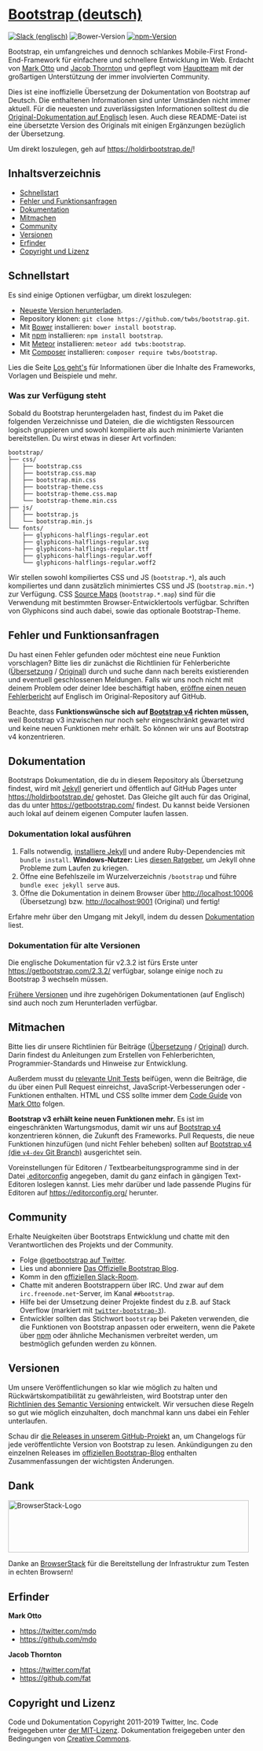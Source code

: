 # [Bootstrap (deutsch)](https://holdirbootstrap.de/)
[![Slack (englisch)](https://bootstrap-slack.herokuapp.com/badge.svg)](https://bootstrap-slack.herokuapp.com/)
![Bower-Version](https://img.shields.io/bower/v/bootstrap.svg?style=flat)
[![npm-Version](https://img.shields.io/npm/v/bootstrap.svg?style=flat)](https://www.npmjs.com/package/bootstrap)

Bootstrap, ein umfangreiches und dennoch schlankes Mobile-First Frond-End-Framework für einfachere und schnellere Entwicklung im Web. Erdacht von [Mark Otto](https://twitter.com/mdo) und [Jacob Thornton](https://twitter.com/fat) und gepflegt vom [Hauptteam](https://github.com/orgs/twbs/people) mit der großartigen Unterstützung der immer involvierten Community.

Dies ist eine inoffizielle Übersetzung der Dokumentation von Bootstrap auf Deutsch. Die enthaltenen Informationen sind unter Umständen nicht immer aktuell. Für die neuesten und zuverlässigsten Informationen solltest du die [Original-Dokumentation auf Englisch](https://getbootstrap.com/) lesen. Auch diese README-Datei ist eine übersetzte Version des Originals mit einigen Ergänzungen bezüglich der Übersetzung.

Um direkt loszulegen, geh auf <https://holdirbootstrap.de/>!

## Inhaltsverzeichnis

* [Schnellstart](#schnellstart)
* [Fehler und Funktionsanfragen](#fehler-und-funktionsanfragen)
* [Dokumentation](#dokumentation)
* [Mitmachen](#mitmachen)
* [Community](#community)
* [Versionen](#versionen)
* [Erfinder](#erfinder)
* [Copyright und Lizenz](#copyright-und-lizenz)

## Schnellstart

Es sind einige Optionen verfügbar, um direkt loszulegen:

* [Neueste Version herunterladen](https://github.com/twbs/bootstrap/archive/v3.4.1.zip).
* Repository klonen: `git clone https://github.com/twbs/bootstrap.git`.
* Mit [Bower](http://bower.io) installieren: `bower install bootstrap`.
* Mit [npm](https://www.npmjs.com) installieren: `npm install bootstrap`.
* Mit [Meteor](https://www.meteor.com/) installieren: `meteor add twbs:bootstrap`.
* Mit [Composer](https://getcomposer.org) installieren: `composer require twbs/bootstrap`.

Lies die Seite [Los geht's](https://holdirbootstrap.de/los-gehts/) für Informationen über die Inhalte des Frameworks, Vorlagen und Beispiele und mehr.

### Was zur Verfügung steht

Sobald du Bootstrap heruntergeladen hast, findest du im Paket die folgenden Verzeichnisse und Dateien, die die wichtigsten Ressourcen logisch gruppieren und sowohl kompilierte als auch minimierte Varianten bereitstellen. Du wirst etwas in dieser Art vorfinden:

```
bootstrap/
├── css/
│   ├── bootstrap.css
│   ├── bootstrap.css.map
│   ├── bootstrap.min.css
│   ├── bootstrap-theme.css
│   ├── bootstrap-theme.css.map
│   └── bootstrap-theme.min.css
├── js/
│   ├── bootstrap.js
│   └── bootstrap.min.js
└── fonts/
    ├── glyphicons-halflings-regular.eot
    ├── glyphicons-halflings-regular.svg
    ├── glyphicons-halflings-regular.ttf
    ├── glyphicons-halflings-regular.woff
    └── glyphicons-halflings-regular.woff2
```

Wir stellen sowohl kompiliertes CSS und JS (`bootstrap.*`), als auch kompiliertes und dann zusätzlich minimiertes CSS und JS (`bootstrap.min.*`) zur Verfügung. CSS [Source Maps](https://developer.chrome.com/devtools/docs/css-preprocessors) (`bootstrap.*.map`) sind für die Verwendung mit bestimmten Browser-Entwicklertools verfügbar. Schriften von Glyphicons sind auch dabei, sowie das optionale Bootstrap-Theme.


## Fehler und Funktionsanfragen

Du hast einen Fehler gefunden oder möchtest eine neue Funktion vorschlagen? Bitte lies dir zunächst die Richtlinien für Fehlerberichte ([Übersetzung](https://github.com/juthilo/bootstrap-german/blob/master/CONTRIBUTING.md#fehlermeldungen-verwenden) / [Original](https://github.com/twbs/bootstrap/blob/master/CONTRIBUTING.md#using-the-issue-tracker)) durch und suche dann nach bereits existierenden und eventuell geschlossenen Meldungen. Falls wir uns noch nicht mit deinem Problem oder deiner Idee beschäftigt haben, [eröffne einen neuen Fehlerbericht](https://github.com/twbs/bootstrap/issues/new) auf Englisch im Original-Repository auf GitHub.

Beachte, dass **Funktionswünsche sich auf [Bootstrap v4](https://github.com/twbs/bootstrap/tree/v4-dev) richten müssen,** weil Bootstrap v3 inzwischen nur noch sehr eingeschränkt gewartet wird und keine neuen Funktionen mehr erhält. So können wir uns auf Bootstrap v4 konzentrieren.


## Dokumentation

Bootstraps Dokumentation, die du in diesem Repository als Übersetzung findest, wird mit [Jekyll](https://jekyllrb.com/) generiert und öffentlich auf GitHub Pages unter <https://holdirbootstrap.de/> gehostet. Das Gleiche gilt auch für das Original, das du unter <https://getbootstrap.com/> findest. Du kannst beide Versionen auch lokal auf deinem eigenen Computer laufen lassen.

### Dokumentation lokal ausführen

1. Falls notwendig, [installiere Jekyll](https://jekyllrb.com/docs/installation) und andere Ruby-Dependencies mit `bundle install`.
   **Windows-Nutzer:** Lies [diesen Ratgeber](https://jekyllrb.com/docs/installation/windows/), um Jekyll ohne Probleme zum Laufen zu kriegen.
2. Öffne eine Befehlszeile im Wurzelverzeichnis `/bootstrap` und führe `bundle exec jekyll serve` aus.
3. Öffne die Dokumentation in deinem Browser über <http://localhost:10006> (Übersetzung) bzw. <http://localhost:9001> (Original) und fertig!

Erfahre mehr über den Umgang mit Jekyll, indem du dessen [Dokumentation](https://jekyllrb.com/docs/home/) liest.

### Dokumentation für alte Versionen

Die englische Dokumentation für v2.3.2 ist fürs Erste unter <https://getbootstrap.com/2.3.2/> verfügbar, solange einige noch zu Bootstrap 3 wechseln müssen.

[Frühere Versionen](https://github.com/twbs/bootstrap/releases) und ihre zugehörigen Dokumentationen (auf Englisch) sind auch noch zum Herunterladen verfügbar.


## Mitmachen

Bitte lies dir unsere Richtlinien für Beiträge ([Übersetzung](https://github.com/juthilo/bootstrap-german/blob/master/CONTRIBUTING.md) / [Original](https://github.com/twbs/bootstrap/blob/master/CONTRIBUTING.md)) durch. Darin findest du Anleitungen zum Erstellen von Fehlerberichten, Programmier-Standards und Hinweise zur Entwicklung.

Außerdem musst du [relevante Unit Tests](https://github.com/twbs/bootstrap/tree/master/js/tests) beifügen, wenn die Beiträge, die du über einen Pull Request einreichst, JavaScript-Verbesserungen oder -Funktionen enthalten. HTML und CSS sollte immer dem [Code Guide](https://github.com/mdo/code-guide) von [Mark Otto](https://github.com/mdo) folgen.

**Bootstrap v3 erhält keine neuen Funktionen mehr.** Es ist im eingeschränkten Wartungsmodus, damit wir uns auf [Bootstrap v4](https://github.com/twbs/bootstrap/tree/v4-dev) konzentrieren können, die Zukunft des Frameworks. Pull Requests, die neue Funktionen hinzufügen (und nicht Fehler beheben) sollten auf [Bootstrap v4 (die `v4-dev` Git Branch)](https://github.com/twbs/bootstrap/tree/v4-dev) ausgerichtet sein.

Voreinstellungen für Editoren / Textbearbeitungsprogramme sind in der Datei [.editorconfig](https://github.com/twbs/bootstrap/blob/master/.editorconfig) angegeben, damit du ganz einfach in gängigen Text-Editoren loslegen kannst. Lies mehr darüber und lade passende Plugins für Editoren auf <https://editorconfig.org/> herunter.



## Community

Erhalte Neuigkeiten über Bootstraps Entwicklung und chatte mit den Verantwortlichen des Projekts und der Community.

* Folge [@getbootstrap auf Twitter](https://twitter.com/getbootstrap).
* Lies und abonniere [Das Offizielle Bootstrap Blog](https://blog.getbootstrap.com/).
* Komm in den [offiziellen Slack-Room](https://bootstrap-slack.herokuapp.com/).
* Chatte mit anderen Bootstrappern über IRC. Und zwar auf dem `irc.freenode.net`-Server, im Kanal `##bootstrap`.
* Hilfe bei der Umsetzung deiner Projekte findest du z.B. auf Stack Overflow (markiert mit [`twitter-bootstrap-3`](https://stackoverflow.com/questions/tagged/twitter-bootstrap-3)).
* Entwickler sollten das Stichwort `bootstrap` bei Paketen verwenden, die die Funktionen von Bootstrap anpassen oder erweitern, wenn die Pakete über [npm](https://www.npmjs.com/browse/keyword/bootstrap) oder ähnliche Mechanismen verbreitet werden, um bestmöglich gefunden werden zu können.


## Versionen

Um unsere Veröffentlichungen so klar wie möglich zu halten und Rückwärtskompatibilität zu gewährleisten, wird Bootstrap unter den [Richtlinien des Semantic Versioning](http://semver.org) entwickelt. Wir versuchen diese Regeln so gut wie möglich einzuhalten, doch manchmal kann uns dabei ein Fehler unterlaufen.

Schau dir [die Releases in unserem GitHub-Projekt](https://github.com/twbs/bootstrap/releases) an, um Changelogs für jede veröffentlichte Version von Bootstrap zu lesen. Ankündigungen zu den einzelnen Releases im [offiziellen Bootstrap-Blog](https://blog.getbootstrap.com/) enthalten Zusammenfassungen der wichtigsten Änderungen.


## Dank

<img src="https://live.browserstack.com/images/opensource/browserstack-logo.svg" alt="BrowserStack-Logo" width="490" height="106">

Danke an [BrowserStack](https://www.browserstack.com/) für die Bereitstellung der Infrastruktur zum Testen in echten Browsern!


## Erfinder

**Mark Otto**

* <https://twitter.com/mdo>
* <https://github.com/mdo>

**Jacob Thornton**

* <https://twitter.com/fat>
* <https://github.com/fat>


## Copyright und Lizenz

Code und Dokumentation Copyright 2011-2019 Twitter, Inc. Code freigegeben unter [der MIT-Lizenz](https://github.com/twbs/bootstrap/blob/master/LICENSE). Dokumentation freigegeben unter den Bedingungen von [Creative Commons](LICENSE).

